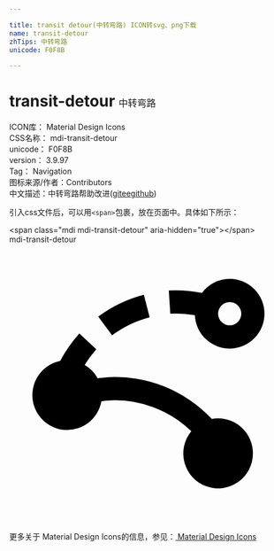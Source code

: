 ```yaml
---

title: transit detour(中转弯路) ICON转svg、png下载
name: transit-detour
zhTips: 中转弯路
unicode: F0F8B

---
```


# transit-detour  <small style="font-size: 60%;font-weight: 100">中转弯路</small>


<div class="detail-page">
<p>
<span>
ICON库：
<span class="badge-secondary badge">Material Design Icons</span> 
</span>
<br/>
<span>
CSS名称：
<span class="badge-secondary badge">mdi-transit-detour</span> 
</span>
<br/>
<span>
unicode：
<span class="badge-secondary badge">F0F8B</span> 
</span>
<br/>
<span>
version：
<span class="badge-secondary badge">3.9.97</span> 
</span>
<br/>
<span>Tag：
<span class="badge-light badge">Navigation</span>
</span>
<br/>
<span>图标来源/作者：<span class="badge-light badge">Contributors</span></span> 
<br/>
<span class="zh-detail">中文描述：<span class="badge-primary badge">中转弯路</span><span class="help-link"><span>帮助改进</span>(<a href="https://gitee.com/liuwave/icon-helper/edit/master/json/material/transit-detour.json" target="_blank" rel="noopener noreferrer">gitee</a><a href="https://github.com/liuwave/icon-helper/edit/master/json/material/transit-detour.json" target="_blank" rel="noopener noreferrer">github</a></span>)</span><br/>
</p>
</div>
<div class="alert alert-dark">
  <i class="mdi mdi-transit-detour mdi-48px"></i>
  <i class="mdi mdi-transit-detour mdi-36px"></i>
  <i class="mdi mdi-transit-detour mdi-24px"></i>
  <i class="mdi mdi-transit-detour mdi-18px"></i>
</div>
<div>
  <p>引入css文件后，可以用<code>&lt;span&gt;</code>包裹，放在页面中。具体如下所示：    
  </p>
  <div class="alert alert-primary" style="font-size: 14px">
    &lt;span class="mdi mdi-transit-detour" aria-hidden="true"&gt;&lt;/span&gt;
    <copy-btn content='<span class="mdi mdi-transit-detour" aria-hidden="true"></span>'></copy-btn>
  </div>
  <div class="alert alert-secondary">
    <i class="mdi mdi-transit-detour"
    style="font-size: 24px"
    aria-hidden="true"></i> mdi-transit-detour
    <copy-btn content="mdi-transit-detour" btn-title="复制图标名称"></copy-btn>
  </div>
</div>
<div id="svg" class="svg-wrap">
<svg xmlns="http://www.w3.org/2000/svg" viewBox="0 0 24 24"><path d="M19 3A3 3 0 0 0 16.61 4.21A11.5 11.5 0 0 0 13.75 4L13.88 6A9.47 9.47 0 0 1 16 6.13A3 3 0 1 0 19 3M19 7A1 1 0 1 1 20 6A1 1 0 0 1 19 7M8.86 7.86L7.67 6.25A11.5 11.5 0 0 1 11.6 4.37L12.1 6.31A9.5 9.5 0 0 0 8.86 7.86M21 18A3 3 0 1 1 15.69 16.11A9.47 9.47 0 0 0 8.59 13.46C8.37 13.47 8.16 13.5 7.94 13.54A3 3 0 1 1 4.39 10.06A11.54 11.54 0 0 1 6.04 7.7L7.5 9.06A9.34 9.34 0 0 0 6.5 10.41A3.04 3.04 0 0 1 7.62 11.56C7.91 11.5 8.19 11.5 8.5 11.46A11.47 11.47 0 0 1 17.46 15.05A2.96 2.96 0 0 1 18 15A3 3 0 0 1 21 18Z" /></svg>
</div>
<detail full-name='mdi-transit-detour'></detail>
    
<div><p>更多关于 Material Design Icons的信息，参见：<a target="_blank" href="https://iconhelper.cn/material.html"> Material Design Icons</a>
</p></div>
